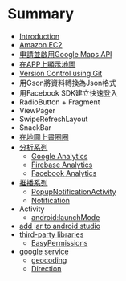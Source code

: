 # Summary

* [Introduction](README.md)
* [Amazon EC2](amazon_ec2.md)
* [申請並啟用Google Maps API](apply_google_api_key.md)
* [在APP上顯示地圖](using_google_maps_api_to_show_map.md)
* [Version Control using Git](version_control_using_git.md)
* 用Gson將資料轉換為Json格式
* 用Facebook SDK建立快速登入
* RadioButton + Fragment
* ViewPager
* SwipeRefreshLayout
* SnackBar
* [在地圖上畫圈圈](zai_di_tu_shang_hua_quan_quan.md)
* [分析系列](分析系列.md)
  * [Google Analytics](google-analytics.md)
  * [Firebase Analytics](firebase-analytics.md)
  * [Facebook Analytics](facebook-analytics.md)
* [推播系列](推播系列.md)
  * [PopupNotificationActivity](popupnotificationactivity.md)
  * [Notification](notification.md)
* Activity
  * [android:launchMode](androidlaunchmode.md)
* [add jar to android studio](add-jar-to-android-studio.md)
* [third-party libraries](third-party-libraries.md)
  * [EasyPermissions](easypermissions.md)
* [google service](google-service.md)
  * [geocoding](google-service/geocoding.md)
  * [Direction](google-service/direction.md)

